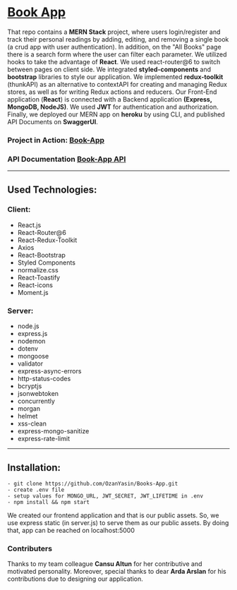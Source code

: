 # [Book App](https://book-app-kodluyoruz.herokuapp.com)

That repo contains a **MERN Stack** project, where users login/register and track their personal readings by adding, editing, and removing a single book (a crud app with user authentication). In addition, on the "All Books" page there is a search form where the user can filter each parameter. We utilized hooks to take the advantage of **React**. We used react-router@6 to switch between pages on client side. We integrated **styled-components** and **bootstrap** libraries to style our application. We implemented **redux-toolkit** (thunkAPI) as an alternative to contextAPI for creating and managing Redux stores, as well as for writing Redux actions and reducers. Our Front-End application (**React**) is connected with a Backend application **(Express, MongoDB, NodeJS)**. We used **JWT** for authentication and authorization. Finally, we deployed our MERN app on **heroku** by using CLI, and published API Documents on **SwaggerUI**.

### Project in Action: [Book-App](https://book-app-kodluyoruz.herokuapp.com)

### API Documentation [Book-App API](https://app.swaggerhub.com/apis-docs/OzanYasin/book-app-kodluyoruz-API/1.0)

---

## Used Technologies:
  ### Client:
  - React.js
  - React-Router@6 
  - React-Redux-Toolkit
  - Axios
  - React-Bootstrap
  - Styled Components
  - normalize.css 
  - React-Toastify
  - React-icons 
  - Moment.js
  ### Server:
  - node.js
  - express.js
  - nodemon
  - dotenv
  - mongoose
  - validator
  - express-async-errors
  - http-status-codes
  - bcryptjs
  - jsonwebtoken
  - concurrently
  - morgan
  - helmet
  - xss-clean
  - express-mongo-sanitize
  - express-rate-limit

---

## Installation:

```
- git clone https://github.com/OzanYasin/Books-App.git
- create .env file
- setup values for MONGO_URL, JWT_SECRET, JWT_LIFETIME in .env
- npm install && npm start
```

We created our frontend application and that is our public assets. So, we use express static (in server.js) to serve them as our public assets. 
By doing that, app can be reached on localhost:5000

### Contributers

Thanks to my team colleague **Cansu Altun** for her contributive and motivated personality.
Moreover, special thanks to dear **Arda Arslan** for his contributions due to designing our application.
